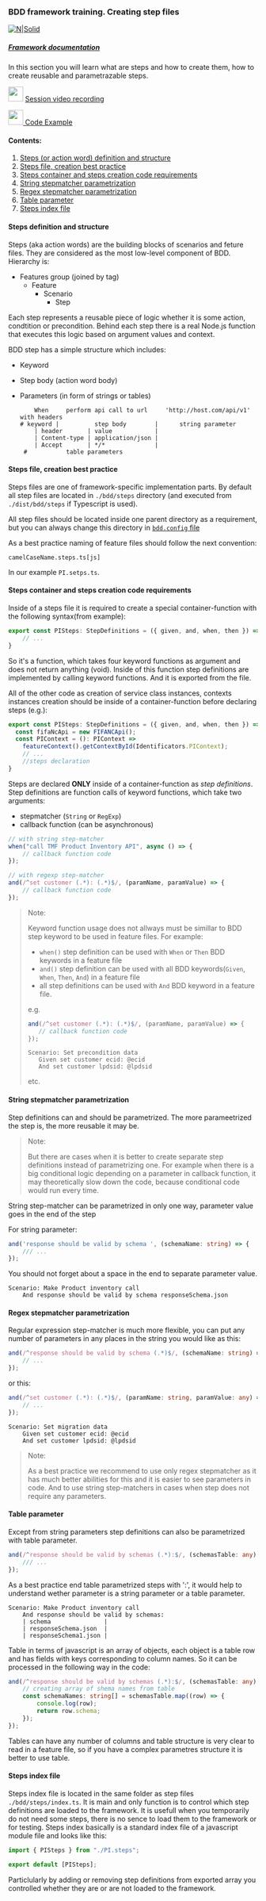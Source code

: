### BDD framework training. Creating step files

[![N|Solid](https://images.ctfassets.net/fikanzmkdlqn/5NoHRB1q6lrNzSSpekhrG5/cf22f3d7d9e82aed5e79659800458b57/TELUS_TAGLINE_HORIZONTAL_EN.svg)](https://www.telus.com/en/)

##### [Framework documentation](https://github.com/telus/telus-bdd-docs)

In this section you will learn what are steps and how to create them, how to create reusable and parametrazable steps.

<img src="https://cdn4.iconfinder.com/data/icons/48-bubbles/48/23.Videos-512.png" width="30px" margin-top="15px"/> [Session video recording]()

[<img src="https://cdn-icons-png.flaticon.com/512/25/25231.png" width="30px"> Code Example](https://github.com/telus/bdd-demo/blob/master/bdd/steps/PI.steps.ts)

#### Contents:

1. [Steps (or action word) definition and structure](#steps-definition-and-structure)
2. [Steps file, creation best practice](#steps-file-creation-best-practice)
3. [Steps container and steps creation code requirements](#steps-container-and-steps-creation-code-requirements)
4. [String stepmatcher parametrization](#string-stepmatcher-parametrization)
5. [Regex stepmatcher parametrization](#regex-stepmatcher-parametrization)
6. [Table parameter](#table-parameter)
7. [Steps index file](#steps-index-file)


#### **Steps definition and structure**
Steps (aka action words) are the building blocks of scenarios and feture files. They are considered as the most low-level component of BDD. Hierarchy is:
- Features group (joined by tag)
    - Feature
        - Scenario
            - Step 

Each step represents a reusable piece of logic whether it is some action, condtition or precondition. Behind each step there is a real Node.js function that executes this logic based on argument values and context.

BDD step has a simple structure which includes:
- Keyword
- Step body (action word body)
- Parameters (in form of strings or tables)

    ```gherkin
        When     perform api call to url     'http://host.com/api/v1' with headers
    # keyword |          step body        |      string parameter 
        | header       | value            |
        | Content-type | application/json |  
        | Accept       | */*              |
     #           table parameters   
    ```
#### **Steps file, creation best practice**
Steps files are one of framework-specific implementation parts. By default all step files are located in `./bdd/steps` directory (and executed from `./dist/bdd/steps` if Typescript is used).

All step files should be located inside one parent directory as a requirement, but you can always change this directory in [`bdd.config` file](./framework-intro.md/#bddconfig-file) 

As a best practice naming of feature files should follow the next convention:

    camelCaseName.steps.ts[js]

In our example `PI.setps.ts`.
#### **Steps container and steps creation code requirements**
Inside of a steps file it is required to create a special container-function with the following syntax(from example):
```typescript
export const PISteps: StepDefinitions = ({ given, and, when, then }) => {
    // ...
}
```
So it's a function, which takes four keyword functions as argument and does not return anything (void). Inside of this function step definitions are implemented by calling keyword functions. And it is exported from the file.

All of the other code as creation of service class instances, contexts instances creation should be inside of a container-function before declaring steps (e.g.):
```typescript
export const PISteps: StepDefinitions = ({ given, and, when, then }) => {
  const fifaNcApi = new FIFANCApi();
  const PIContext = (): PIContext =>
    featureContext().getContextById(Identificators.PIContext);
    // ...
    //steps declaration
}
```

Steps are declared **ONLY** inside of a container-function as _step definitions_. Step definitions are function calls of keyword functions, which take two arguments:
- stepmatcher (`String` or `RegExp`)
- callback function (can be asynchronous)
```typescript
// with string step-matcher
when("call TMF Product Inventory API", async () => {
    // callback function code
});

// with regexp step-matcher
and(/^set customer (.*): (.*)$/, (paramName, paramValue) => {
    // callback function code    
});
```

> Note: 
> 
> Keyword function usage does not allways must be simillar to BDD step keyword to be used in feature files. For example:
> - `when()` step definition can be used with `When` or `Then` BDD keywords in a feature file
> - `and()` step definition can be used with all BDD keywords(`Given`, `When`, `Then`, `And`) in a feature file
> - all step definitions can be used with `And` BDD keyword in a feature file.
>
> e.g.
> ```typescript
> and(/^set customer (.*): (.*)$/, (paramName, paramValue) => {
>    // callback function code    
> }); 
> ```
>```gherkin
> Scenario: Set precondition data
>    Given set customer ecid: @ecid
>    And set customer lpdsid: @lpdsid
>```
> etc.
>

#### **String stepmatcher parametrization**
Step definitions can and should be parametrized. The more parameetrized the step is, the more reusable it may be. 

>Note:
>
> But there are cases when it is better to create separate step definitions instead of parametrizing one. For example when there is a big conditional logic depending on a parameter in callback function, it may theoretically slow down the code, because conditional code would run every time. 

String step-matcher can be parametrized in only one way, parameter value goes in the end of the step


For string parameter:

```typescript
and('response should be valid by schema ', (schemaName: string) => {
    /// ...
});
```
You should not forget about a space in the end to separate parameter value.
```gherkin
Scenario: Make Product inventory call
    And response should be valid by schema responseSchema.json
```
#### **Regex stepmatcher parametrization**
Regular expression step-matcher is much more flexible, you can put any number of parameters in any places in the string you would like as this:
```typescript
and(/^response should be valid by schema (.*)$/, (schemaName: string) => {
    // ...
});
```
or this:
```typescript
and(/^set customer (.*): (.*)$/, (paramName: string, paramValue: any) => {
    // ...
});
```
```gherkin
Scenario: Set migration data
    Given set customer ecid: @ecid
    And set customer lpdsid: @lpdsid
```

> Note:
>
> As a best practice we recommend to use only regex stepmatcher as it has much better abilities for this and it is easier to see parameters in code. And to use string step-matchers in cases when step does not require any parameters.
#### **Table parameter**
Except from string parameters step definitions can also be parametrized with table parameter. 
```typescript
and(/^response should be valid by schemas (.*):$/, (schemasTable: any) => {
    /// ...
});
```
As a best practice end table parametrized steps with ':', it would help to understand wether parameter is a string parameter or a table parameter.
```gherkin
Scenario: Make Product inventory call
    And response should be valid by schemas:
    | schema               | 
    | responseSchema.json  |
    | responseSchema1.json |
```
Table in terms of javascript is an array of objects, each object is a table row and has fields with keys corresponding to column names. So it can be processed in the following way in the code:
```typescript
and(/^response should be valid by schemas (.*):$/, (schemasTable: any) => {
    // creating array of shema names from table 
    const schemaNames: string[] = schemasTable.map((row) => {
        console.log(row);
        return row.schema;
    });
});
```
Tables can have any number of columns and table structure is very clear to read in a feature file, so if you have a complex parametres structure it is better to use table. 
#### **Steps index file**
Steps index file is located in the same folder as step files `./bdd/steps/index.ts`. 
It is main and only function is to control which step definitions are loaded to the framework. It is usefull when you temporarily do not need some steps, there is no sence to load them to the framework or for testing.
Steps index basically is a standard index file of a javascript module file and looks like this:
```typescript
import { PISteps } from "./PI.steps";

export default [PISteps];
```  
Particlularly by adding or removing step definitions from exported array you controlled whether they are or are not loaded to the framework.



